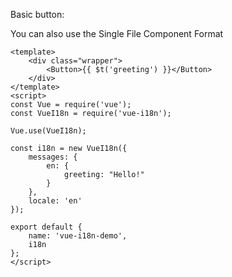 Basic button:

You can also use the Single File Component Format

```vue
<template>
    <div class="wrapper">
        <Button>{{ $t('greeting') }}</Button>
    </div>
</template>
<script>
const Vue = require('vue');
const VueI18n = require('vue-i18n');

Vue.use(VueI18n);

const i18n = new VueI18n({
    messages: {
        en: {
            greeting: "Hello!"
        }
    },
    locale: 'en'
});

export default {
    name: 'vue-i18n-demo',
    i18n
};
</script>
```
